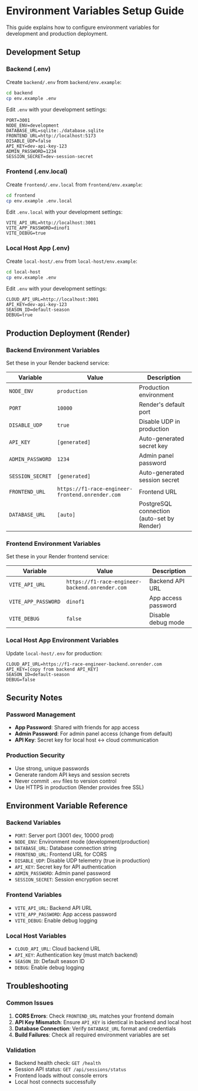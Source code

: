 # Environment Variables Setup Guide

This guide explains how to configure environment variables for development and production deployment.

## Development Setup

### Backend (.env)
Create `backend/.env` from `backend/env.example`:

```bash
cd backend
cp env.example .env
```

Edit `.env` with your development settings:
```env
PORT=3001
NODE_ENV=development
DATABASE_URL=sqlite:./database.sqlite
FRONTEND_URL=http://localhost:5173
DISABLE_UDP=false
API_KEY=dev-api-key-123
ADMIN_PASSWORD=1234
SESSION_SECRET=dev-session-secret
```

### Frontend (.env.local)
Create `frontend/.env.local` from `frontend/env.example`:

```bash
cd frontend
cp env.example .env.local
```

Edit `.env.local` with your development settings:
```env
VITE_API_URL=http://localhost:3001
VITE_APP_PASSWORD=dinof1
VITE_DEBUG=true
```

### Local Host App (.env)
Create `local-host/.env` from `local-host/env.example`:

```bash
cd local-host
cp env.example .env
```

Edit `.env` with your development settings:
```env
CLOUD_API_URL=http://localhost:3001
API_KEY=dev-api-key-123
SEASON_ID=default-season
DEBUG=true
```

## Production Deployment (Render)

### Backend Environment Variables
Set these in your Render backend service:

| Variable | Value | Description |
|----------|-------|-------------|
| `NODE_ENV` | `production` | Production environment |
| `PORT` | `10000` | Render's default port |
| `DISABLE_UDP` | `true` | Disable UDP in production |
| `API_KEY` | `[generated]` | Auto-generated secret key |
| `ADMIN_PASSWORD` | `1234` | Admin panel password |
| `SESSION_SECRET` | `[generated]` | Auto-generated session secret |
| `FRONTEND_URL` | `https://f1-race-engineer-frontend.onrender.com` | Frontend URL |
| `DATABASE_URL` | `[auto]` | PostgreSQL connection (auto-set by Render) |

### Frontend Environment Variables
Set these in your Render frontend service:

| Variable | Value | Description |
|----------|-------|-------------|
| `VITE_API_URL` | `https://f1-race-engineer-backend.onrender.com` | Backend API URL |
| `VITE_APP_PASSWORD` | `dinof1` | App access password |
| `VITE_DEBUG` | `false` | Disable debug mode |

### Local Host App Environment Variables
Update `local-host/.env` for production:

```env
CLOUD_API_URL=https://f1-race-engineer-backend.onrender.com
API_KEY=[copy from backend API_KEY]
SEASON_ID=default-season
DEBUG=false
```

## Security Notes

### Password Management
- **App Password**: Shared with friends for app access
- **Admin Password**: For admin panel access (change from default)
- **API Key**: Secret key for local host ↔ cloud communication

### Production Security
- Use strong, unique passwords
- Generate random API keys and session secrets
- Never commit `.env` files to version control
- Use HTTPS in production (Render provides free SSL)

## Environment Variable Reference

### Backend Variables
- `PORT`: Server port (3001 dev, 10000 prod)
- `NODE_ENV`: Environment mode (development/production)
- `DATABASE_URL`: Database connection string
- `FRONTEND_URL`: Frontend URL for CORS
- `DISABLE_UDP`: Disable UDP telemetry (true in production)
- `API_KEY`: Secret key for API authentication
- `ADMIN_PASSWORD`: Admin panel password
- `SESSION_SECRET`: Session encryption secret

### Frontend Variables
- `VITE_API_URL`: Backend API URL
- `VITE_APP_PASSWORD`: App access password
- `VITE_DEBUG`: Enable debug logging

### Local Host Variables
- `CLOUD_API_URL`: Cloud backend URL
- `API_KEY`: Authentication key (must match backend)
- `SEASON_ID`: Default season ID
- `DEBUG`: Enable debug logging

## Troubleshooting

### Common Issues
1. **CORS Errors**: Check `FRONTEND_URL` matches your frontend domain
2. **API Key Mismatch**: Ensure `API_KEY` is identical in backend and local host
3. **Database Connection**: Verify `DATABASE_URL` format and credentials
4. **Build Failures**: Check all required environment variables are set

### Validation
- Backend health check: `GET /health`
- Session API status: `GET /api/sessions/status`
- Frontend loads without console errors
- Local host connects successfully

